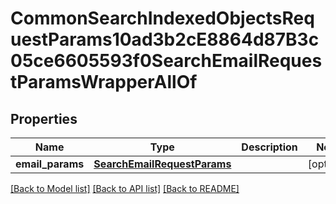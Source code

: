 # CommonSearchIndexedObjectsRequestParams10ad3b2cE8864d87B3c05ce6605593f0SearchEmailRequestParamsWrapperAllOf


## Properties
Name | Type | Description | Notes
------------ | ------------- | ------------- | -------------
**email_params** | [**SearchEmailRequestParams**](SearchEmailRequestParams.md) |  | [optional] 

[[Back to Model list]](../README.md#documentation-for-models) [[Back to API list]](../README.md#documentation-for-api-endpoints) [[Back to README]](../README.md)


